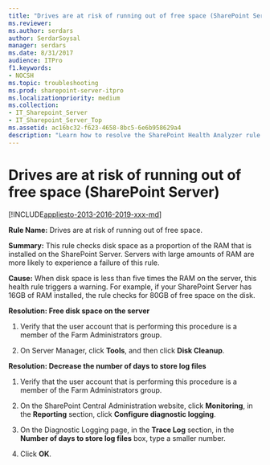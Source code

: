 ```yaml
---
title: "Drives are at risk of running out of free space (SharePoint Server)"
ms.reviewer: 
ms.author: serdars
author: SerdarSoysal
manager: serdars
ms.date: 8/31/2017
audience: ITPro
f1.keywords:
- NOCSH
ms.topic: troubleshooting
ms.prod: sharepoint-server-itpro
ms.localizationpriority: medium
ms.collection:
- IT_Sharepoint_Server
- IT_Sharepoint_Server_Top
ms.assetid: ac16bc32-f623-4658-8bc5-6e6b958629a4
description: "Learn how to resolve the SharePoint Health Analyzer rule: Drives are at risk of running out of free space, for SharePoint Server."
---
```


# Drives are at risk of running out of free space (SharePoint Server)

[!INCLUDE[appliesto-2013-2016-2019-xxx-md](../includes/appliesto-2013-2016-2019-xxx-md.md)]
  
 **Rule Name:** Drives are at risk of running out of free space. 
  
 **Summary:** This rule checks disk space as a proportion of the RAM that is installed on the SharePoint Server. Servers with large amounts of RAM are more likely to experience a failure of this rule. 
  
 **Cause:** When disk space is less than five times the RAM on the server, this health rule triggers a warning. For example, if your SharePoint Server has 16GB of RAM installed, the rule checks for 80GB of free space on the disk. 
  
 **Resolution: Free disk space on the server**
  
1. Verify that the user account that is performing this procedure is a member of the Farm Administrators group.
    
2. On Server Manager, click **Tools**, and then click **Disk Cleanup**.
    
**Resolution: Decrease the number of days to store log files**
  
1. Verify that the user account that is performing this procedure is a member of the Farm Administrators group.
    
2. On the SharePoint Central Administration website, click **Monitoring**, in the **Reporting** section, click **Configure diagnostic logging**.
    
3. On the Diagnostic Logging page, in the **Trace Log** section, in the **Number of days to store log files** box, type a smaller number. 
    
4. Click **OK**.
    

